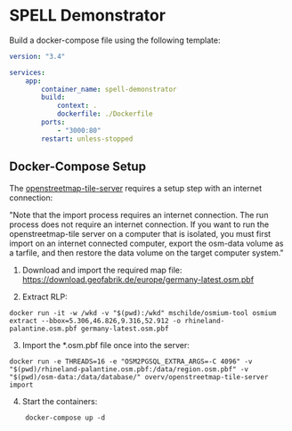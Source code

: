 # SPELL Demonstrator

Build a docker-compose file using the following template:

```yaml
version: "3.4"

services:
    app:
        container_name: spell-demonstrator
        build:
            context: .
            dockerfile: ./Dockerfile
        ports:
            - "3000:80"
        restart: unless-stopped
```

## Docker-Compose Setup

The [openstreetmap-tile-server](https://github.com/Overv/openstreetmap-tile-server) requires a setup step with an internet connection:

"Note that the import process requires an internet connection. The run process does not require an internet connection. If you want to run the openstreetmap-tile server on a computer that is isolated, you must first import on an internet connected computer, export the osm-data volume as a tarfile, and then restore the data volume on the target computer system."

1. Download and import the required map file: https://download.geofabrik.de/europe/germany-latest.osm.pbf

2. Extract RLP:

```shell
docker run -it -w /wkd -v "$(pwd):/wkd" mschilde/osmium-tool osmium extract --bbox=5.306,46.826,9.316,52.912 -o rhineland-palantine.osm.pbf germany-latest.osm.pbf
```

3. Import the *.osm.pbf file once into the server:

```shell
docker run -e THREADS=16 -e "OSM2PGSQL_EXTRA_ARGS=-C 4096" -v  "$(pwd)/rhineland-palantine.osm.pbf:/data/region.osm.pbf" -v "$(pwd)/osm-data:/data/database/" overv/openstreetmap-tile-server import
```

4. Start the containers:

```shell
    docker-compose up -d
```